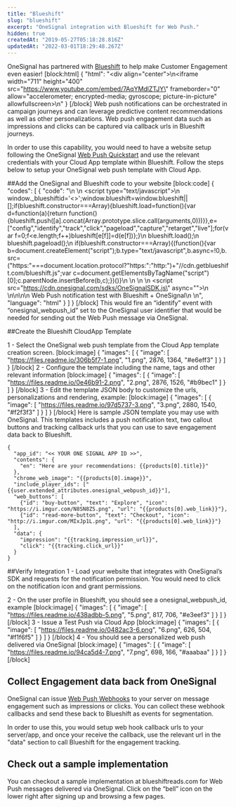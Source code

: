 ```yaml
---
title: "Blueshift"
slug: "blueshift"
excerpt: "OneSignal integration with Blueshift for Web Push."
hidden: true
createdAt: "2019-05-27T05:18:28.816Z"
updatedAt: "2022-03-01T18:29:48.267Z"
---
```

OneSignal has partnered with [Blueshift](https://blueshift.com/?s=onesignal) to help make Customer Engagement even easier!
[block:html]
{
  "html": "<div align=\"center\">\n<iframe width=\"711\" height=\"400\" src=\"https://www.youtube.com/embed/7AqYMdlZTJY\" frameborder=\"0\" allow=\"accelerometer; encrypted-media; gyroscope; picture-in-picture\" allowfullscreen></iframe>\n</div>"
}
[/block]
Web push notifications can be orchestrated in campaign journeys and can leverage predictive content recommendations as well as other personalizations. Web push engagement data such as impressions and clicks can be captured via callback urls in Blueshift journeys.

In order to use this capability, you would need to have a website setup following the OneSignal [Web Push Quickstart](doc:web-push-quickstart) and use the relevant credentials with your Cloud App template within Blueshift. Follow the steps below to setup your OneSignal web push template with Cloud App.

##Add the OneSignal and Blueshift code to your website
[block:code]
{
  "codes": [
    {
      "code": "<head>\n  <!--Blueshift code -->\n  <script type=\"text/javascript\">\n    window._blueshiftid='<<BLUESHIFT EVENT API KEY>>';window.blueshift=window.blueshift||[];if(blueshift.constructor===Array){blueshift.load=function(){var d=function(a){return function(){blueshift.push([a].concat(Array.prototype.slice.call(arguments,0)))}},e=[\"config\",\"identify\",\"track\",\"click\",\"pageload\",\"capture\",\"retarget\",\"live\"];for(var f=0;f<e.length;f++)blueshift[e[f]]=d(e[f])};}\n    blueshift.load();\n    blueshift.pageload();\n    if(blueshift.constructor===Array){(function(){var b=document.createElement(\"script\");b.type=\"text/javascript\",b.async=!0,b.src=(\"https:\"===document.location.protocol?\"https:\":\"http:\")+\"//cdn.getblueshift.com/blueshift.js\";var c=document.getElementsByTagName(\"script\")[0];c.parentNode.insertBefore(b,c);})()}\n    </script>\n    \n    <!-- OneSignal Init code -->\n    <script src=\"https://cdn.onesignal.com/sdks/OneSignalSDK.js\" async=\"\"></script>\n    <script>\n      var OneSignal = window.OneSignal || [];\n      OneSignal.push(function() {\n        OneSignal.init({\n          appId: \"<<OneSignal APP ID>>\", // Replace with your OneSignal app id\n        });\n      });\n  </script>\n</head>\n\n<body>\n  Web Push notification test with Blueshift + OneSignal\n  <script>\n    OneSignal.push(function() {\n       OneSignal.getUserId(function(userId) {\n        console.log(\"OneSignal User ID:\", userId);\n        blueshift.identify({\n          email: \"<<User Email>>\",\n          onesignal_webpush_id: userId\n      });\n      });\n    });\n  </script>\n</body>",
      "language": "html"
    }
  ]
}
[/block]
This would fire an “identify” event with “onesignal_webpush_id” set to the OneSignal user identifier that would be needed for sending out the Web Push message via OneSignal.

##Create the Blueshift CloudApp Template

1 - Select the OneSignal web push template from the Cloud App template creation screen.
[block:image]
{
  "images": [
    {
      "image": [
        "https://files.readme.io/306b5f7-1.png",
        "1.png",
        2876,
        1364,
        "#e6eff3"
      ]
    }
  ]
}
[/block]
2 - Configure the template including the name, tags and other relevant information
[block:image]
{
  "images": [
    {
      "image": [
        "https://files.readme.io/0e46b91-2.png",
        "2.png",
        2876,
        1526,
        "#b9bec1"
      ]
    }
  ]
}
[/block]
3 - Edit the template JSON body to customize the urls, personalizations and rendering, example:
[block:image]
{
  "images": [
    {
      "image": [
        "https://files.readme.io/97d5737-3.png",
        "3.png",
        2880,
        1540,
        "#f2f3f3"
      ]
    }
  ]
}
[/block]
Here is sample JSON template you may use with OneSignal. This templates includes a push notification text, two callout buttons and tracking callback urls that you can use to save engagement data back to Blueshift.

```
{
  "app_id": "<< YOUR ONE SIGNAL APP ID >>", 
  "contents": {
    "en": "Here are your recommendations: {{products[0].title}}"
  },
  "chrome_web_image": "{{products[0].image}}",
  "include_player_ids": ["{{user.extended_attributes.onesignal_webpush_id}}"],
  "web_buttons": [
    {"id": "buy-button", "text": "Explore", "icon": "https://i.imgur.com/N8SN8ZS.png", "url": "{{products[0].web_link}}"},
    {"id": "read-more-button", "text": "Checkout", "icon": "http://i.imgur.com/MIxJp1L.png", "url": "{{products[0].web_link}}"}
  ],
  "data": {
    "impression": "{{tracking.impression_url}}",
    "click": "{{tracking.click_url}}"
  }
}
```

##Verify Integration
1 - Load your website that integrates with OneSignal’s SDK and requests for the notification permission. You would need to click on the notification icon and grant permissions.

2 - On the user profile in Blueshift, you should see a onesignal_webpush_id, example
[block:image]
{
  "images": [
    {
      "image": [
        "https://files.readme.io/438adbb-5.png",
        "5.png",
        817,
        706,
        "#e3eef3"
      ]
    }
  ]
}
[/block]
3 - Issue a Test Push via Cloud App
[block:image]
{
  "images": [
    {
      "image": [
        "https://files.readme.io/0482ac3-6.png",
        "6.png",
        626,
        504,
        "#f1f6f5"
      ]
    }
  ]
}
[/block]
4 - You should see a personalized web push delivered via OneSignal
[block:image]
{
  "images": [
    {
      "image": [
        "https://files.readme.io/94ca5d4-7.png",
        "7.png",
        698,
        166,
        "#aaabaa"
      ]
    }
  ]
}
[/block]
## Collect Engagement data back from OneSignal

OneSignal can issue [Web Push Webhooks](doc:webhooks) to your server on message engagement such as impressions or clicks. You can collect these webhook callbacks and send these back to Blueshift as events for segmentation. 

In order to use this, you would setup web hook callback urls to your server/app, and once your receive the callback, use the relevant url in the "data" section to call Blueshift for the engagement tracking.

## Check out a sample implementation
You can checkout a sample implementation at blueshiftreads.com for Web Push messages delivered via OneSignal. Click on the “bell” icon on the lower right after signing up and browsing a few pages.